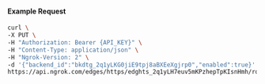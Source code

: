 <!-- Code generated for API Clients. DO NOT EDIT. -->

#### Example Request

```bash
curl \
-X PUT \
-H "Authorization: Bearer {API_KEY}" \
-H "Content-Type: application/json" \
-H "Ngrok-Version: 2" \
-d '{"backend_id":"bkdtg_2q1yLKG0jiE9tpj8aBXEeXgjrp0","enabled":true}' \
https://api.ngrok.com/edges/https/edghts_2q1yLH7euv5mKPzhepTpKIsnHmh/routes/edghtsrt_2q1yLOUh1ibAooldNQfINv0XAUM/backend
```
